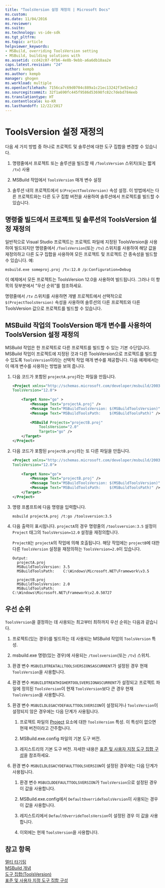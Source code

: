 ```yaml
---
title: "ToolsVersion 설정 재정의 | Microsoft Docs"
ms.custom: 
ms.date: 11/04/2016
ms.reviewer: 
ms.suite: 
ms.technology: vs-ide-sdk
ms.tgt_pltfrm: 
ms.topic: article
helpviewer_keywords:
- MSBuild, overriding ToolsVersion setting
- MSBuild, building solutions with
ms.assetid: ccd42c07-0fb6-4e8b-9ebb-a6a6db18aa2e
caps.latest.revision: "24"
author: kempb
ms.author: kempb
manager: ghogen
ms.workload: multiple
ms.openlocfilehash: 7156ca7c69d0704c889a1c21ec13242f3e92edc2
ms.sourcegitcommit: 32f1a690fc445f9586d53698fc82c7debd784eeb
ms.translationtype: HT
ms.contentlocale: ko-KR
ms.lasthandoff: 12/22/2017
---
```

# <a name="overriding-toolsversion-settings"></a>ToolsVersion 설정 재정의
다음 세 가지 방법 중 하나로 프로젝트 및 솔루션에 대한 도구 집합을 변경할 수 있습니다.  
  
1.  명령줄에서 프로젝트 또는 솔루션을 빌드할 때 `/ToolsVersion` 스위치(또는 짧게 `/tv`) 사용  
  
2.  MSBuild 작업에서 `ToolsVersion` 매개 변수 설정  
  
3.  솔루션 내의 프로젝트에서 `$(ProjectToolsVersion)` 속성 설정. 이 방법에서는 다른 프로젝트와는 다른 도구 집합 버전을 사용하여 솔루션에서 프로젝트를 빌드할 수 있습니다.  
  
## <a name="override-the-toolsversion-settings-of-projects-and-solutions-on-command-line-builds"></a>명령줄 빌드에서 프로젝트 및 솔루션의 ToolsVersion 설정 재정의  
 일반적으로 Visual Studio 프로젝트는 프로젝트 파일에 지정된 ToolsVersion을 사용하여 빌드되지만 명령줄에서 `/ToolsVersion`(또는 `/tv`) 스위치를 사용하여 해당 값을 재정의하고 다른 도구 집합을 사용하여 모든 프로젝트 및 프로젝트 간 종속성을 빌드할 수 있습니다. 예:  
  
```  
msbuild.exe someproj.proj /tv:12.0 /p:Configuration=Debug  
```  
  
 이 예제에서 모든 프로젝트는 ToolsVersion 12.0을 사용하여 빌드됩니다. 그러나 이 항목의 뒷부분에서 “우선 순위”를 참조하세요.  
  
 명령줄에서 `/tv` 스위치를 사용하면 개별 프로젝트에서 선택적으로 `$(ProjectToolsVersion)` 속성을 사용하여 솔루션의 다른 프로젝트와 다른 ToolsVersion 값으로 프로젝트를 빌드할 수 있습니다.  
  
## <a name="override-the-toolsversion-settings-using-the-toolsversion-parameter-of-the-msbuild-task"></a>MSBuild 작업의 ToolsVersion 매개 변수를 사용하여 ToolsVersion 설정 재정의  
 MSBuild 작업은 한 프로젝트로 다른 프로젝트를 빌드할 수 있는 기본 수단입니다. MSBuild 작업이 프로젝트에 지정된 것과 다른 ToolsVersion으로 프로젝트를 빌드할 수 있도록 `ToolsVersion`이라는 선택적 작업 매개 변수를 제공합니다. 다음 예제에서는 이 매개 변수를 사용하는 방법을 보여 줍니다.  
  
1.  다음 코드가 포함된 `projectA.proj`라는 파일을 만듭니다.  
  
    ```xml  
    <Project xmlns="http://schemas.microsoft.com/developer/msbuild/2003"  
    ToolsVersion="12.0">  
  
        <Target Name="go" >   
            <Message Text="projectA.proj" />  
            <Message Text="MSBuildToolsVersion: $(MSBuildToolsVersion)" />  
            <Message Text="MSBuildToolsPath:    $(MSBuildToolsPath)" />  
  
            <MSBuild Projects="projectB.proj"  
                ToolsVersion="2.0"  
                Targets="go" />  
        </Target>  
    </Project>  
    ```  
  
2.  다음 코드가 포함된 `projectB.proj`라는 또 다른 파일을 만듭니다.  
  
    ```xml  
    <Project xmlns="http://schemas.microsoft.com/developer/msbuild/2003"  
    ToolsVersion="12.0">  
  
        <Target Name="go">  
            <Message Text="projectB.proj" />  
            <Message Text="MSBuildToolsVersion: $(MSBuildToolsVersion)" />  
            <Message Text="MSBuildToolsPath:    $(MSBuildToolsPath)" />  
        </Target>  
    </Project>  
    ```  
  
3.  명령 프롬프트에 다음 명령을 입력합니다.  
  
    ```  
    msbuild projectA.proj /t:go /toolsversion:3.5  
    ```  
  
4.  다음 출력이 표시됩니다. `projectA`의 경우 명령줄의 `/toolsversion:3.5` 설정이 `Project` 태그의 `ToolsVersion=12.0` 설정을 재정의합니다.  
  
     `ProjectB`는 `projectA`의 작업에 의해 호출됩니다. 해당 작업에는 `projectB`에 대한 다른 `ToolsVersion` 설정을 재정의하는 `ToolsVersion=2.0`이 있습니다.  
  
    ```  
    Output:  
      projectA.proj  
      MSBuildToolsVersion: 3.5  
      MSBuildToolsPath:    C:\Windows\Microsoft.NET\Framework\v3.5  
  
      projectB.proj  
      MSBuildToolsVersion: 2.0  
      MSBuildToolsPath:    C:\Windows\Microsoft.NET\Framework\v2.0.50727  
    ```  
  
## <a name="order-of-precedence"></a>우선 순위  
 `ToolsVersion`을 결정하는 데 사용되는 최고부터 최하까지 우선 순위는 다음과 같습니다.  
  
1.  프로젝트(있는 경우)를 빌드하는 데 사용되는 MSBuild 작업의 `ToolsVersion` 특성.  
  
2.  msbuild.exe 명령(있는 경우)에 사용되는 `/toolsversion`(또는 `/tv`) 스위치.  
  
3.  환경 변수 `MSBUILDTREATALLTOOLSVERSIONSASCURRENT`가 설정된 경우 현재 `ToolsVersion`을 사용합니다.  
  
4.  환경 변수 `MSBUILDTREATHIGHERTOOLSVERSIONASCURRENT`가 설정되고 프로젝트 파일에 정의된 `ToolsVersion`이 현재 `ToolsVersion`보다 큰 경우 현재 `ToolsVersion`을 사용합니다.  
  
5.  환경 변수 `MSBUILDLEGACYDEFAULTTOOLSVERSION`이 설정되거나 `ToolsVersion`이 설정되지 않은 경우에는 다음 단계가 사용됩니다.  
  
    1.  프로젝트 파일의 [Project](../msbuild/project-element-msbuild.md) 요소에 대한 `ToolsVersion` 특성. 이 특성이 없으면 현재 버전이라고 간주합니다.  
  
    2.  MSBuild.exe.config 파일의 기본 도구 버전.  
  
    3.  레지스트리의 기본 도구 버전. 자세한 내용은 [표준 및 사용자 지정 도구 집합 구성](../msbuild/standard-and-custom-toolset-configurations.md)을 참조하세요.  
  
6.  환경 변수 `MSBUILDLEGACYDEFAULTTOOLSVERSION`이 설정된 경우에는 다음 단계가 사용됩니다.  
  
    1.  환경 변수 `MSBUILDDEFAULTTOOLSVERSION`가 `ToolsVersion`으로 설정된 경우 이 값을 사용합니다.  
  
    2.  MSBuild.exe.config에서 `DefaultOverrideToolsVersion`이 사용되는 경우 이 값을 사용합니다.  
  
    3.  레지스트리에서 `DefaultOverrideToolsVersion`이 설정된 경우 이 값을 사용합니다.  
  
    4.  이외에는 현재 `ToolsVersion`을 사용합니다.  
  
## <a name="see-also"></a>참고 항목  
 [멀티 타기팅](../msbuild/msbuild-multitargeting-overview.md)   
 [MSBuild 개념](../msbuild/msbuild-concepts.md)   
 [도구 집합(ToolsVersion)](../msbuild/msbuild-toolset-toolsversion.md)   
 [표준 및 사용자 지정 도구 집합 구성](../msbuild/standard-and-custom-toolset-configurations.md)